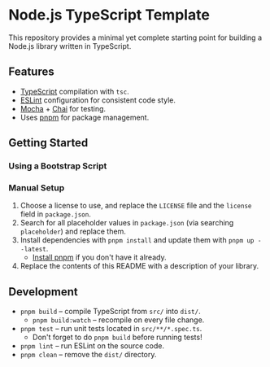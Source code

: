 # Node.js TypeScript Template

This repository provides a minimal yet complete starting point for building a Node.js library written in TypeScript.

## Features

- [TypeScript](https://www.typescriptlang.org/) compilation with `tsc`.
- [ESLint](https://eslint.org/) configuration for consistent code style.
- [Mocha](https://mochajs.org/) + [Chai](https://www.chaijs.com/) for testing.
- Uses [pnpm](https://pnpm.io/) for package management.

## Getting Started

### Using a Bootstrap Script

### Manual Setup

1. Choose a license to use, and replace the `LICENSE` file and the `license` field in `package.json`.
2. Search for all placeholder values in `package.json` (via searching `placeholder`) and replace them.
3. Install dependencies with `pnpm install` and update them with `pnpm up --latest`.
    - [Install pnpm](https://pnpm.io/installation) if you don't have it already.
4. Replace the contents of this README with a description of your library.

## Development

- `pnpm build` – compile TypeScript from `src/` into `dist/`.
  - `pnpm build:watch` – recompile on every file change.
- `pnpm test` – run unit tests located in `src/**/*.spec.ts`.
  - Don't forget to do `pnpm build` before running tests!
- `pnpm lint` – run ESLint on the source code.
- `pnpm clean` – remove the `dist/` directory.
